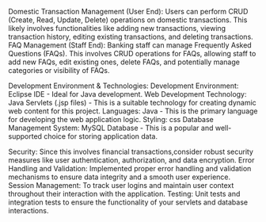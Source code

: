 Domestic Transaction Management (User End): Users can perform CRUD (Create, Read, Update, Delete) operations on domestic transactions. 
                                            This likely involves functionalities like adding new transactions, viewing transaction history, 
                                            editing existing transactions, and deleting transactions.
FAQ Management (Staff End): Banking staff can manage Frequently Asked Questions (FAQs). This involves CRUD operations for FAQs, allowing staff to add new FAQs,
                            edit existing ones, delete FAQs, and potentially manage categories or visibility of FAQs.

Development Environment & Technologies:
Development Environment: Eclipse IDE - Ideal for Java development.
Web Development Technology: Java Servlets (.jsp files) - This is a suitable technology for creating dynamic web content for this project.
Languages: Java - This is the primary language for developing the web application logic.
Styling: css
Database Management System: MySQL Database - This is a popular and well-supported choice for storing application data.

Security: Since this involves financial transactions,consider robust security measures like user authentication, authorization, and data encryption.
Error Handling and Validation: Implemented proper error handling and validation mechanisms to ensure data integrity and a smooth user experience.
Session Management: To track user logins and maintain user context throughout their interaction with the application.
Testing: Unit tests and integration tests to ensure the functionality of your servlets and database interactions.
